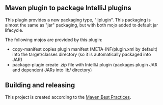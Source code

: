 Maven plugin to package IntelliJ plugins
----------------------------------------

This plugin provides a new packaging type, "ijplugin". This packaging is almost the same as
"jar" packaging, but with both mojo added to default jar lifecycle.

The following mojos are provided by this plugin:

* copy-manifest copies plugin manifest (META-INF/plugin.xml by default) into the target/classes directory
  (so it is automatically packaged into JAR)
* package-plugin create .zip file with IntelliJ plugin (packages plugin JAR and dependent JARs into lib/ directory)

Building and releasing
----------------------

This project is created according to the [Maven Best Practices](http://wiki/index.php/Maven/Best_Practices).

